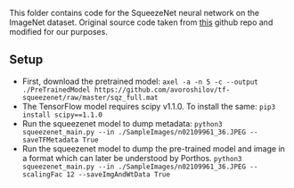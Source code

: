 This folder contains code for the SqueezeNet neural network on the ImageNet dataset. Original source code taken from [this](https://github.com/avoroshilov/tf-squeezenet) github repo and modified for our purposes.

## Setup
- First, download the pretrained model:
`axel -a -n 5 -c --output ./PreTrainedModel https://github.com/avoroshilov/tf-squeezenet/raw/master/sqz_full.mat`
- The TensorFlow model requires scipy v1.1.0. To install the same:
`pip3 install scipy==1.1.0`
- Run the squeezenet model to dump metadata:
`python3 squeezenet_main.py --in ./SampleImages/n02109961_36.JPEG --saveTFMetadata True`
- Run the squeezenet model to dump the pre-trained model and image in a format which can later be understood by Porthos.
`python3 squeezenet_main.py --in ./SampleImages/n02109961_36.JPEG --scalingFac 12 --saveImgAndWtData True` 
